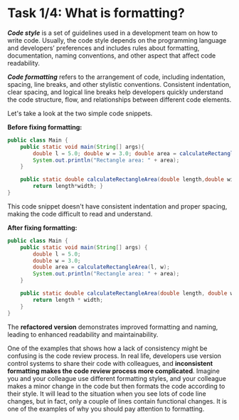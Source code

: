 # Task 1/4: What is formatting?

**_Code style_** is a set of guidelines used in a development team on how to write code.
Usually, the code style depends on the programming language and developers’ preferences and includes rules about formatting,
documentation, naming conventions, and other aspect that affect code readability.

**_Code formatting_** refers to the arrangement of code, including indentation, spacing, line breaks, and other stylistic conventions.
Consistent indentation, clear spacing, and logical line breaks help developers quickly understand the code structure,
flow, and relationships between different code elements.

Let's take a look at the two simple code snippets.

**Before fixing formatting:**
```java
public class Main {
    public static void main(String[] args){
        double l = 5.0; double w = 3.0; double area = calculateRectangleArea(l, w);
        System.out.println("Rectangle area: " + area);
    }

    public static double calculateRectangleArea(double length,double width){
        return length*width; }
}
```
This code snippet doesn't have consistent indentation and proper spacing, making the code difficult to read and understand.

**After fixing formatting:**
```java
public class Main {
    public static void main(String[] args) {
        double l = 5.0;
        double w = 3.0;
        double area = calculateRectangleArea(l, w);
        System.out.println("Rectangle area: " + area);
    }

    public static double calculateRectangleArea(double length, double width) {
        return length * width;
    }
}
```
The **refactored version** demonstrates improved formatting and naming, leading to enhanced readability and maintainability.

<div class="hint" title="Code Formatting's Role in Code Review">

One of the examples that shows how a lack of consistency might be confusing is the code review process.
In real life, developers use version control systems to share their code with colleagues, and **inconsistent formatting
makes the code review process more complicated**.
Imagine you and your colleague use different formatting styles, and your colleague makes a minor change in the code but
then formats the code according to their style.
It will lead to the situation when you see lots of code line changes, but in fact, only a couple of lines contain functional changes.
It is one of the examples of why you should pay attention to formatting.
</div>

